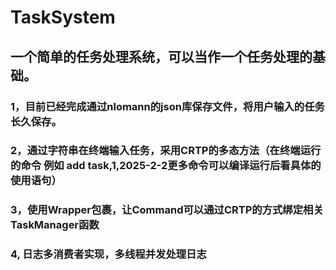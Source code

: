 # TaskSystem
## 一个简单的任务处理系统，可以当作一个任务处理的基础。

### 1，目前已经完成通过nlomann的json库保存文件，将用户输入的任务长久保存。
### 2，通过字符串在终端输入任务，采用CRTP的多态方法（在终端运行的命令 例如 add task,1,2025-2-2更多命令可以编译运行后看具体的使用语句）
### 3，使用Wrapper包裹，让Command可以通过CRTP的方式绑定相关TaskManager函数
### 4, 日志多消费者实现，多线程并发处理日志
